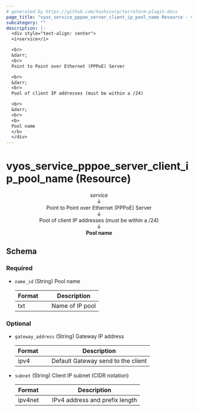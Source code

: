 ```yaml
---
# generated by https://github.com/hashicorp/terraform-plugin-docs
page_title: "vyos_service_pppoe_server_client_ip_pool_name Resource - vyos"
subcategory: ""
description: |-
  <div style="text-align: center">
  <i>service</i>

  <br>
  &darr;
  <br>
  Point to Point over Ethernet (PPPoE) Server

  <br>
  &darr;
  <br>
  Pool of client IP addresses (must be within a /24)

  <br>
  &darr;
  <br>
  <b>
  Pool name
  </b>
  </div>
---
```


# vyos_service_pppoe_server_client_ip_pool_name (Resource)

<div style="text-align: center">
<i>service</i>

<br>
&darr;
<br>
Point to Point over Ethernet (PPPoE) Server

<br>
&darr;
<br>
Pool of client IP addresses (must be within a /24)

<br>
&darr;
<br>
<b>
Pool name
</b>
</div>



<!-- schema generated by tfplugindocs -->
## Schema

### Required

- `name_id` (String) Pool name

    |  Format &emsp; | Description  |
    |----------|---------------|
    |  txt  &emsp; |  Name of IP pool  |

### Optional

- `gateway_address` (String) Gateway IP address

    |  Format &emsp; | Description  |
    |----------|---------------|
    |  ipv4  &emsp; |  Default Gateway send to the client  |
- `subnet` (String) Client IP subnet (CIDR notation)

    |  Format &emsp; | Description  |
    |----------|---------------|
    |  ipv4net  &emsp; |  IPv4 address and prefix length  |
